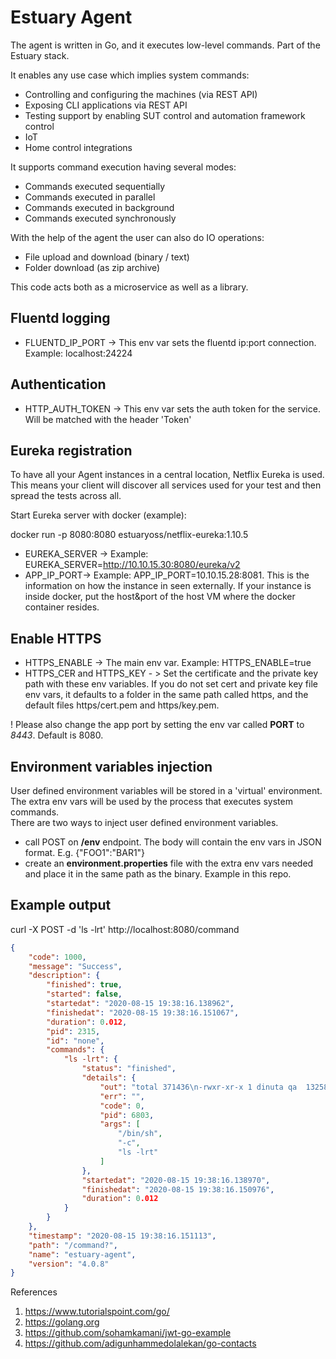 # Estuary Agent

The agent is written in Go, and it executes low-level commands. Part of the Estuary stack.

It enables any use case which implies system commands:

- Controlling and configuring the machines (via REST API)
- Exposing CLI applications via REST API
- Testing support by enabling SUT control and automation framework control
- IoT
- Home control integrations

It supports command execution having several modes:

- Commands executed sequentially
- Commands executed in parallel
- Commands executed in background
- Commands executed synchronously

With the help of the agent the user can also do IO operations:

- File upload and download (binary / text)
- Folder download (as zip archive)

This code acts both as a microservice as well as a library.

## Fluentd logging

- FLUENTD_IP_PORT -> This env var sets the fluentd ip:port connection. Example: localhost:24224

## Authentication

- HTTP_AUTH_TOKEN -> This env var sets the auth token for the service. Will be matched with the header 'Token'  

## Eureka registration

To have all your Agent instances in a central location, Netflix Eureka is used. This means your client will discover all services used for your test and then spread the tests across all.

Start Eureka server with docker (example):

docker run -p 8080:8080 estuaryoss/netflix-eureka:1.10.5

-  EUREKA_SERVER -> Example: EUREKA_SERVER=http://10.10.15.30:8080/eureka/v2  
-  APP_IP_PORT-> Example: APP_IP_PORT=10.10.15.28:8081. This is the information on how the instance in seen externally. If your instance is inside docker, put the host&port of the host VM where the docker container resides. 

## Enable HTTPS

-  HTTPS_ENABLE -> The main env var.  Example: HTTPS_ENABLE=true
-  HTTPS_CER and HTTPS_KEY - > Set the certificate and the private key path with these env variables. If you do not set cert and private key file env vars, it defaults to a folder in the same path called https, and the default files https/cert.pem and https/key.pem.

! Please also change the app port by setting the env var called **PORT** to *8443*. Default is 8080.

## Environment variables injection
User defined environment variables will be stored in a 'virtual' environment. The extra env vars will be used by the process that executes system commands.  
There are two ways to inject user defined environment variables.    
-   call POST on **/env** endpoint. The body will contain the env vars in JSON format. E.g. {"FOO1":"BAR1"}  
-   create an **environment.properties** file with the extra env vars needed and place it in the same path as the binary. Example in this repo.  

## Example output
curl -X POST -d 'ls -lrt' http://localhost:8080/command

```json
{
    "code": 1000,
    "message": "Success",
    "description": {
        "finished": true,
        "started": false,
        "startedat": "2020-08-15 19:38:16.138962",
        "finishedat": "2020-08-15 19:38:16.151067",
        "duration": 0.012,
        "pid": 2315,
        "id": "none",
        "commands": {
            "ls -lrt": {
                "status": "finished",
                "details": {
                    "out": "total 371436\n-rwxr-xr-x 1 dinuta qa  13258464 Jun 24 09:25 main-linux\ndrwxr-xr-x 4 dinuta qa        40 Jul  1 11:42 tmp\n-rw-r--r-- 1 dinuta qa  77707265 Jul 25 19:38 testrunner-linux.zip\n-rw------- 1 dinuta qa   4911271 Aug 14 10:00 nohup.out\n",
                    "err": "",
                    "code": 0,
                    "pid": 6803,
                    "args": [
                        "/bin/sh",
                        "-c",
                        "ls -lrt"
                    ]
                },
                "startedat": "2020-08-15 19:38:16.138970",
                "finishedat": "2020-08-15 19:38:16.150976",
                "duration": 0.012
            }
        }
    },
    "timestamp": "2020-08-15 19:38:16.151113",
    "path": "/command?",
    "name": "estuary-agent",
    "version": "4.0.8"
}
```

References

1. https://www.tutorialspoint.com/go/
2. https://golang.org
3. https://github.com/sohamkamani/jwt-go-example
4. https://github.com/adigunhammedolalekan/go-contacts
